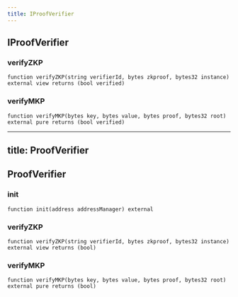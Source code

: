 ```yaml
---
title: IProofVerifier
---
```


## IProofVerifier

### verifyZKP

```solidity
function verifyZKP(string verifierId, bytes zkproof, bytes32 instance) external view returns (bool verified)
```

### verifyMKP

```solidity
function verifyMKP(bytes key, bytes value, bytes proof, bytes32 root) external pure returns (bool verified)
```

---

## title: ProofVerifier

## ProofVerifier

### init

```solidity
function init(address addressManager) external
```

### verifyZKP

```solidity
function verifyZKP(string verifierId, bytes zkproof, bytes32 instance) external view returns (bool)
```

### verifyMKP

```solidity
function verifyMKP(bytes key, bytes value, bytes proof, bytes32 root) external pure returns (bool)
```
